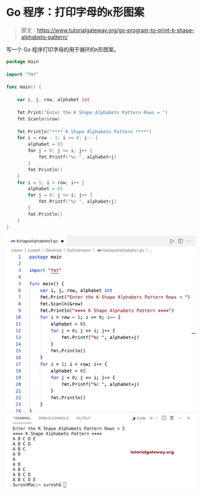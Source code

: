 # Go 程序：打印字母的`K`形图案

> 原文：<https://www.tutorialgateway.org/go-program-to-print-k-shape-alphabets-pattern/>

写一个 Go 程序打印字母的用于循环的`K`形图案。

```go
package main

import "fmt"

func main() {

	var i, j, row, alphabet int

	fmt.Print("Enter the K Shape Alphabets Pattern Rows = ")
	fmt.Scanln(&row)

	fmt.Println("**** K Shape Alphabets Pattern ****")
	for i = row - 1; i >= 0; i-- {
		alphabet = 65
		for j = 0; j <= i; j++ {
			fmt.Printf("%c ", alphabet+j)
		}
		fmt.Println()
	}
	for i = 1; i < row; i++ {
		alphabet = 65
		for j = 0; j <= i; j++ {
			fmt.Printf("%c ", alphabet+j)
		}
		fmt.Println()
	}
}
```

![Go Program to Print K Shape Alphabets Pattern](img/2f49646d09c5355a755e143f83d35512.png)